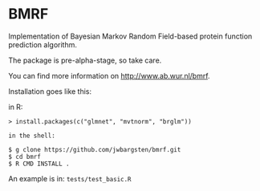 # BMRF

Implementation of Bayesian Markov Random Field-based protein function prediction algorithm.

The package is pre-alpha-stage, so take care.

You can find more information on <http://www.ab.wur.nl/bmrf>.

Installation goes like this:

in R:
```
> install.packages(c("glmnet", "mvtnorm", "brglm"))

in the shell:

$ g clone https://github.com/jwbargsten/bmrf.git
$ cd bmrf
$ R CMD INSTALL .

```
An example is in:
`tests/test_basic.R`
